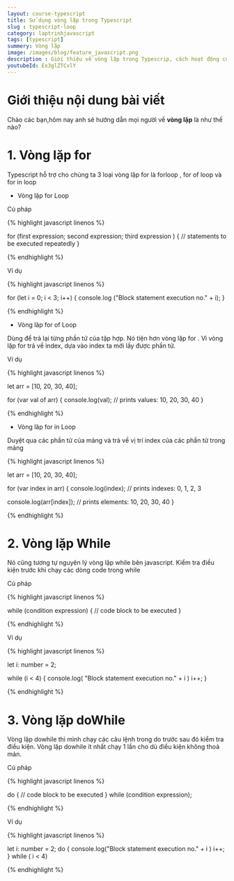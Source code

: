 ```yaml
---
layout: course-typescript
title: Sử dụng vòng lặp trong Typescript  
slug : typescript-loop
category: laptrinhjavascript
tags: [typescript]
summery: Vòng lặp   
image: /images/blog/feature_javascript.png
description : Giới thiệu về vòng lặp trong Typescrip, cách hoạt động của vòng lặp trong Typescrip
youtubeId: Ex3glZTCvlY
---
```


# **Giới thiệu nội dung bài viết**

Chào các bạn,hôm nay anh sẽ hướng dẫn mọi người về <b>vòng lặp</b> là như thế nào? 

# **1. Vòng lặp for**

Typescript hỗ trợ cho chúng ta 3 loại vòng lặp for là forloop , for of loop và for in loop

- Vòng lặp for Loop

Cú pháp

{% highlight javascript  linenos %}

for (first expression; second expression; third expression ) {
    // statements to be executed repeatedly
}

{% endhighlight %}


Ví dụ

{% highlight javascript  linenos %}

for (let i = 0; i < 3; i++) {
  console.log ("Block statement execution no." + i);
}

{% endhighlight %}

- Vòng lăp for of Loop

Dùng để trả lại từng phần tử của tập hợp. Nó tiện hơn vòng lặp for . Vì vòng lặp for trả về index, dựa vào index ta mới lấy được phần tử. 

Ví dụ

{% highlight javascript  linenos %}

let arr = [10, 20, 30, 40];

for (var val of arr) {
  console.log(val); // prints values: 10, 20, 30, 40
}

{% endhighlight %}

- Vòng lăp for in Loop

Duyệt qua các phần tử của mảng và trả về vị trí index của các phần tử trong mảng

{% highlight javascript  linenos %}

let arr = [10, 20, 30, 40];

for (var index in arr) {
  console.log(index); // prints indexes: 0, 1, 2, 3

  console.log(arr[index]); // prints elements: 10, 20, 30, 40
}

{% endhighlight %}

# **2. Vòng lặp While**

Nó cũng tương tự nguyên lý vòng lặp while bên javascript. Kiểm tra điều kiện trước khi chạy các dòng code trong while

Cú pháp

{% highlight javascript  linenos %}

while (condition expression) {
    // code block to be executed
}

{% endhighlight %}

Ví dụ

{% highlight javascript  linenos %}

let i: number = 2;

while (i < 4) {
    console.log( "Block statement execution no." + i )
    i++;
}

{% endhighlight %}


# **3. Vòng lặp doWhile**

Vòng lặp dowhile thì mình chạy các câu lệnh trong do trước sau đó kiểm tra điều kiện. Vòng lặp dowhile ít nhất chạy 1 lần cho dù điều kiện không thoả mản. 

Cú pháp

{% highlight javascript  linenos %}

do {
// code block to be executed
}
while (condition expression);

{% endhighlight %}

Ví dụ

{% highlight javascript  linenos %}

let i: number = 2;
do {
    console.log("Block statement execution no." + i )
    i++;
} while ( i < 4)

{% endhighlight %}






















